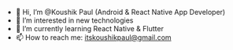 - 👋 Hi, I’m @Koushik Paul (Android & React Native App Developer)
- 👀 I’m interested in new technologies
- 🌱 I’m currently learning React Native & Flutter
- 📫 How to reach me: itskoushikpaul@gmail.com

<!---
Koushik26011997/Koushik26011997 is a ✨ special ✨ repository because its `README.md` (this file) appears on your GitHub profile.
You can click the Preview link to take a look at your changes.
--->
